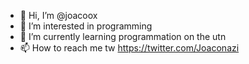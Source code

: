 - 👋 Hi, I’m @joacoox
- 👀 I’m interested in programming 
- 🌱 I’m currently learning programmation on the utn
- 📫 How to reach me tw https://twitter.com/Joaconazi

<!---
joacoox/joacoox is a ✨ special ✨ repository because its `README.md` (this file) appears on your GitHub profile.
You can click the Preview link to take a look at your changes.
--->
